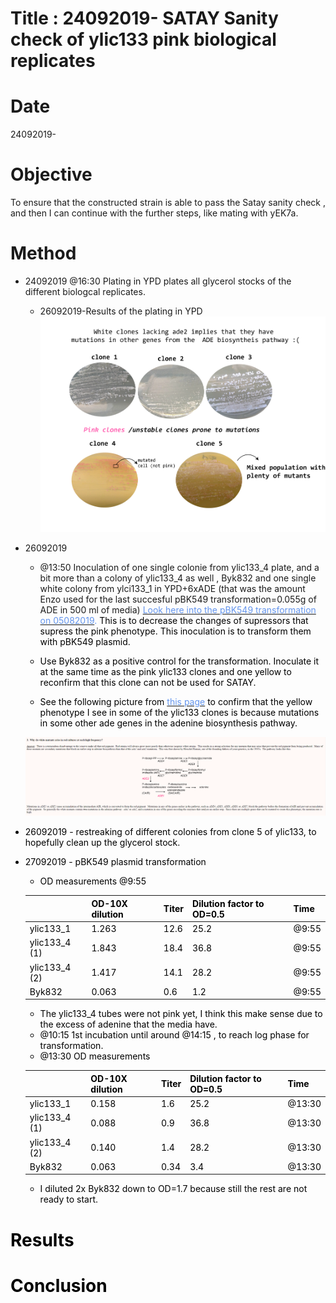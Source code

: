 # Title : 24092019- SATAY Sanity check of ylic133 pink biological replicates

# Date
24092019-

# Objective
To ensure that the constructed strain is able to pass the Satay sanity check , and then I can continue with the further steps, like mating with yEK7a.

# Method
- 24092019 @16:30 Plating in YPD plates all glycerol stocks of the different biologcal replicates.
  - 26092019-Results of the plating in YPD
   ![](../images/27092019-glycerol-stocks-ylic133-all.png)
- 26092019
  - @13:50 Inoculation of one single colonie from ylic133_4 plate, and a bit more than a colony of ylic133_4 as well , Byk832 and one single white colony from ylci133_1 in YPD+6xADE (that was the amount Enzo used for the last succesful pBK549 transformation=0.055g of ADE in 500 ml of media) [<font color='CornflowerBlue'> Look here into the pBK549 transformation on 05082019](../2019-08/2019-08-05_Exp-Byk832-transformation-with-pBK549.md). <font color='black'> This is to decrease the changes of supressors that supress the pink phenotype. This inoculation is to transform them with pBK549 plasmid.
  - Use Byk832 as a positive control for the transformation. Inoculate it at the same time as the pink ylic133 clones and one yellow to reconfirm that this clone can not be used for SATAY.

  - See the following picture from [<font color='CornflowerBlue'> this page](https://www.phys.ksu.edu/gene/GENEFAQ.html) <font color='black'> to confirm that the yellow phenotype I see in some of the ylic133 clones is because mutations in some other ade genes in the adenine biosynthesis pathway.

  ![](../images/ade2-supressor-mutations.png)
- 26092019 - restreaking of different colonies from clone 5 of ylic133, to hopefully clean up the glycerol stock.
- 27092019 - pBK549 plasmid transformation
  - OD measurements @9:55

  |   | OD-10X dilution |Titer   |Dilution factor to OD=0.5   |Time|
  |---|---|---|---|---|
  | ylic133_1  |1.263  | 12.6  | 25.2  | @9:55 |
  | ylic133_4 (1)  |1.843   |18.4  | 36.8  | @9:55 |
  | ylic133_4 (2)  |1.417   | 14.1  | 28.2  | @9:55 |
  | Byk832  |0.063  | 0.6  | 1.2  | @9:55 |
  - The ylic133_4 tubes were not pink yet, I think this make sense due to the excess of adenine that the media have.
  - @10:15 1st incubation until around @14:15 , to reach log phase for transformation.
  - @13:30 OD measurements

  |   | OD-10X dilution |Titer   |Dilution factor to OD=0.5   |Time|
  |---|---|---|---|---|
  | ylic133_1  |0.158  | 1.6  | 25.2  | @13:30 |
  | ylic133_4 (1)  |0.088  |0.9 | 36.8  | @13:30  |
  | ylic133_4 (2)  |0.140   | 1.4  | 28.2  | @13:30  |
  | Byk832  |0.063  | 0.34  | 3.4  | @13:30  |
  - I diluted 2x Byk832 down to OD=1.7 because still the rest are not ready to start.

# Results

# Conclusion
